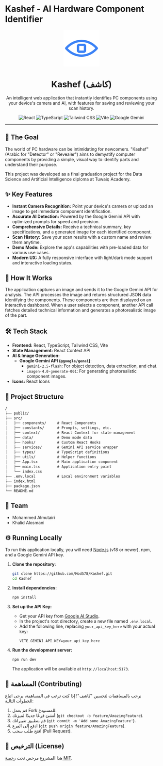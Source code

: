 # Kashef - AI Hardware Component Identifier

<p align="center">
  <img src="https://raw.githubusercontent.com/Mod578/Kashef/main/public/favicon.svg" alt="Kashef Logo" width="120">
</p>

<h1 align="center">Kashef (كاشف)</h1>

<p align="center">
  An intelligent web application that instantly identifies PC components using your device's camera and AI, with features for saving and reviewing your scan history.
</p>

<p align="center">
  <img src="https://img.shields.io/badge/React-20232A?style=for-the-badge&logo=react&logoColor=61DAFB" alt="React">
  <img src="https://img.shields.io/badge/TypeScript-007ACC?style=for-the-badge&logo=typescript&logoColor=white" alt="TypeScript">
  <img src="https://img.shields.io/badge/Tailwind_CSS-38B2AC?style=for-the-badge&logo=tailwind-css&logoColor=white" alt="Tailwind CSS">
  <img src="https://img.shields.io/badge/Vite-646CFF?style=for-the-badge&logo=vite&logoColor=white" alt="Vite">
  <img src="https://img.shields.io/badge/Google_Gemini-4285F4?style=for-the-badge&logo=google-gemini&logoColor=white" alt="Google Gemini">
</p>

---

## 🎯 The Goal

The world of PC hardware can be intimidating for newcomers. "Kashef" (Arabic for "Detector" or "Revealer") aims to demystify computer components by providing a simple, visual way to identify parts and understand their purpose.

This project was developed as a final graduation project for the Data Science and Artificial Intelligence diploma at Tuwaiq Academy.

## ✨ Key Features

- **Instant Camera Recognition:** Point your device's camera or upload an image to get immediate component identification.
- **Accurate AI Detection:** Powered by the Google Gemini API with optimized prompts for speed and precision.
- **Comprehensive Details:** Receive a technical summary, key specifications, and a generated image for each identified component.
- **Scan History:** Save your scan results with a custom name and review them anytime.
- **Demo Mode:** Explore the app's capabilities with pre-loaded data for various use cases.
- **Modern UX:** A fully responsive interface with light/dark mode support and interactive loading states.

## 🚀 How It Works

The application captures an image and sends it to the Google Gemini API for analysis. The API processes the image and returns structured JSON data identifying the components. These components are then displayed on an interactive dashboard. When a user selects a component, another API call fetches detailed technical information and generates a photorealistic image of the part.

## 🛠️ Tech Stack

- **Frontend:** React, TypeScript, Tailwind CSS, Vite
- **State Management:** React Context API
- **AI & Image Generation:**
  - **Google Gemini API (`@google/genai`)**:
    - `gemini-2.5-flash`: For object detection, data extraction, and chat.
    - `imagen-4.0-generate-001`: For generating photorealistic component images.
- **Icons:** React Icons

## 📂 Project Structure

```
/
├── public/
├── src/
│   ├── components/     # React Components
│   ├── constants/      # Prompts, settings, etc.
│   ├── context/        # React Context for state management
│   ├── data/           # Demo mode data
│   ├── hooks/          # Custom React Hooks
│   ├── services/       # Gemini API service wrapper
│   ├── types/          # TypeScript definitions
│   ├── utils/          # Helper functions
│   ├── App.tsx         # Main application component
│   ├── main.tsx        # Application entry point
│   └── index.css
├── .env.local          # Local environment variables
├── index.html
├── package.json
└── README.md
```

## 👥 Team

- Mohammed Almutairi
- Khalid Alosmani

## ⚙️ Running Locally

To run this application locally, you will need [Node.js](https://nodejs.org/) (v18 or newer), npm, and a Google Gemini API key.

1.  **Clone the repository:**
    ```bash
    git clone https://github.com/Mod578/Kashef.git
    cd Kashef
    ```

2.  **Install dependencies:**
    ```bash
    npm install
    ```

3.  **Set up the API Key:**
    - Get your API key from [Google AI Studio](https://aistudio.google.com/app/apikey).
    - In the project's root directory, create a new file named `.env.local`.
    - Add the following line, replacing `your_api_key_here` with your actual key:
      ```
      VITE_GEMINI_API_KEY=your_api_key_here
      ```

4.  **Run the development server:**
    ```bash
    npm run dev
    ```
    The application will be available at `http://localhost:5173`.

## 🤝 المساهمة (Contributing)

نرحب بالمساهمات لتحسين "كاشف"! إذا كنت ترغب في المساهمة، يرجى اتباع الخطوات التالية:

1.  قم بعمل Fork للمستودع.
2.  أنشئ فرعًا جديدًا لميزتك (`git checkout -b feature/AmazingFeature`).
3.  قم بتطبيق تغييراتك (`git commit -m 'Add some AmazingFeature'`).
4.  ادفع إلى الفرع (`git push origin feature/AmazingFeature`).
5.  افتح طلب سحب (Pull Request).

## 📜 الترخيص (License)

هذا المشروع مرخص تحت [رخصة MIT](LICENSE).